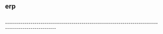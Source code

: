 ## erp  ##
<br/>
--------------------------------------------------------------------------------------------------------
